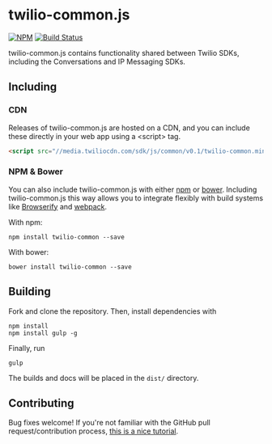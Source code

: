 twilio-common.js
================

[![NPM](https://img.shields.io/npm/v/twilio-common.svg)](https://www.npmjs.com/package/twilio-common) [![Build Status](https://travis-ci.org/twilio/twilio-common.js.svg?branch=master)](https://travis-ci.org/twilio/twilio-common.js)

twilio-common.js contains functionality shared between Twilio SDKs, including
the Conversations and IP Messaging SDKs.

Including
---------

### CDN

Releases of twilio-common.js are hosted on a CDN, and you can include these
directly in your web app using a &lt;script&gt; tag.

```html
<script src="//media.twiliocdn.com/sdk/js/common/v0.1/twilio-common.min.js"></script>
```

### NPM & Bower

You can also include twilio-common.js with either [npm](https://www.npmjs.com)
or [bower](http://bower.io/). Including twilio-common.js this way allows you to
integrate flexibly with build systems like [Browserify](http://browserify.org)
and [webpack](https://webpack.github.io).

With npm:

```
npm install twilio-common --save
```

With bower:

```
bower install twilio-common --save
```

Building
--------

Fork and clone the repository. Then, install dependencies with

```
npm install
npm install gulp -g
```

Finally, run

```
gulp
```

The builds and docs will be placed in the `dist/` directory.


Contributing
------------

Bug fixes welcome! If you're not familiar with the GitHub pull
request/contribution process, [this is a nice tutorial](https://gun.io/blog/how-to-github-fork-branch-and-pull-request/).

